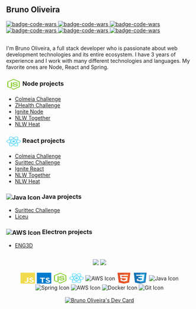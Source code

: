 <!-- Title -->
## Bruno Oliveira

<!-- LinkedIn & Studies -->
<div>
  <a href="https://www.linkedin.com/in/bruno-oliveira-4a8a12138/">
    <img alt="badge-code-wars" src="https://img.shields.io/badge/LinkedIn-0077B5?style=for-the-badge&logo=linkedin&logoColor=white">
  </a>
  <a href="https://www.codewars.com/users/brunnooliver7">
    <img alt="badge-code-wars" src="https://img.shields.io/badge/Codewars-B1361E?style=for-the-badge&logo=Codewars&logoColor=white">
  </a>
  <a href="https://exercism.org/profiles/brunnooliver7">
    <img alt="badge-code-wars" src="https://img.shields.io/badge/Exercism-009CAB?style=for-the-badge&logo=exercism&logoColor=white">
  </a>
  <a href="https://www.hackerrank.com/brunno_oliver7">
    <img alt="badge-code-wars" src="https://img.shields.io/badge/-Hackerrank-2EC866?style=for-the-badge&logo=HackerRank&logoColor=white">
  </a>
  <a href="https://app.datacamp.com/profile/brunnooliver7">
    <img alt="badge-code-wars" src="https://img.shields.io/badge/Datacamp-05192D?style=for-the-badge&logo=datacamp&logoColor=65FF8F">
  </a>
  <a href="https://www.udemy.com/user/bruno-de-sousa-oliveira/">
    <img alt="badge-code-wars" src="https://img.shields.io/badge/Udemy-EC5252?style=for-the-badge&logo=Udemy&logoColor=white">
  </a>
</div>
<br>

<!-- Introduction -->
I'm Bruno Oliveira, a full stack developer who is passionate about web development technologies and its entire ecosystem. I have 3 years of experience and I work with many different technologies and languages. My favorite ones are Node, React and Spring.

<!-- Projects -->
### <img align="center" alt="Node Icon" height="30" width="40" src="https://raw.githubusercontent.com/devicons/devicon/master/icons/nodejs/nodejs-original.svg"> Node projects
- [Colmeia Challenge](https://github.com/brunnooliver7/Colmeia_Test_Backend)
- [ZHealth Challenge](https://github.com/brunnooliver7/Desafio_Zhealth)
- [Ignite Node](https://github.com/brunnooliver7/Ignite_Node)
- [NLW Together](https://github.com/brunnooliver7/NLW_Together_Node)
- [NLW Heat](https://github.com/brunnooliver7/NLW_Heat_Node)
### <img align="center" alt="React Icon" height="30" width="40" src="https://raw.githubusercontent.com/devicons/devicon/master/icons/react/react-original.svg"> React projects
- [Colmeia Challenge](https://github.com/brunnooliver7/Colmeia_Test_Frontend)
- [Surittec Challenge](https://github.com/brunnooliver7/Surittec_Test_Frontend)
- [Ignite React](https://github.com/brunnooliver7/Ignite_React)
- [NLW Together](https://github.com/brunnooliver7/NLW_Together_React)
- [NLW Heat](https://github.com/brunnooliver7/NLW_Heat_React)
### <img align="center" alt="Java Icon" height="30" width="40" src='https://cdn.jsdelivr.net/gh/devicons/devicon/icons/java/java-original.svg'> Java projects
- [Surittec Challenge](https://github.com/brunnooliver7/Surittec_Test_Backend)
- [Liceu](https://github.com/brunnooliver7/Liceu_Backend)
### <img align="center" alt="AWS Icon" height="30" width="40" src="https://cdn.worldvectorlogo.com/logos/electron-1.svg"> Electron projects
- [ENG3D](https://github.com/brunnooliver7/ENG3D)
##

<!-- Stats -->
<div align="center">
  <img height="180em" src="https://github-readme-stats.vercel.app/api?username=brunnooliver7&show_icons=true&theme=github_dark&include_all_commits=true&count_private=true"/>
  <img height="180em" src="https://github-readme-stats.vercel.app/api/top-langs/?username=brunnooliver7&layout=compact&langs_count=7&theme=github_dark&"/>
</div>
<br>

<!-- Badges -->
<!-- how to get the icons: https://catalins.tech/how-to-create-a-kickass-github-profile-page -->
<div align="center">
  <img align="center" alt="JS Icon" height="30" width="40" src="https://raw.githubusercontent.com/devicons/devicon/master/icons/javascript/javascript-plain.svg">
  <img align="center" alt="TS Icon" height="30" width="40" src="https://raw.githubusercontent.com/devicons/devicon/master/icons/typescript/typescript-plain.svg">
  <img align="center" alt="Node Icon" height="30" width="40" src="https://raw.githubusercontent.com/devicons/devicon/master/icons/nodejs/nodejs-original.svg">
  <img align="center" alt="React Icon" height="30" width="40" src="https://raw.githubusercontent.com/devicons/devicon/master/icons/react/react-original.svg">
  <img align="center" alt="AWS Icon" height="30" width="40" src="https://cdn.worldvectorlogo.com/logos/electron-1.svg">
  <img align="center" alt="HTML Icon" height="30" width="40" src="https://raw.githubusercontent.com/devicons/devicon/master/icons/html5/html5-original.svg">
  <img align="center" alt="CSS Icon" height="30" width="40" src="https://raw.githubusercontent.com/devicons/devicon/master/icons/css3/css3-original.svg">
  <img align="center" alt="Java Icon" height="30" width="40" src='https://cdn.jsdelivr.net/gh/devicons/devicon/icons/java/java-original.svg'>
  <img align="center" alt="Spring Icon" height="30" width="40" src='https://cdn.jsdelivr.net/gh/devicons/devicon/icons/spring/spring-original.svg'>
  <img align="center" alt="AWS Icon" height="30" width="40" src="https://cdn.worldvectorlogo.com/logos/aws-2.svg">
  <img align="center" alt="Docker Icon" height="30" width="40" src="https://cdn.worldvectorlogo.com/logos/docker.svg">
  <img align="center" alt="Git Icon" height="30" width="40" src="https://cdn.worldvectorlogo.com/logos/git-icon.svg">
</div>
<br>

<!-- DevCard -->
<div align="center">
  <a href="https://app.daily.dev/bruno_oliveira">
    <img src="https://api.daily.dev/devcards/dc78e5a9b89e41e6b6485e1bb63b257f.png?r=0gc" width="250" alt="Bruno Oliveira's Dev Card"/>
  </a>
</div>
